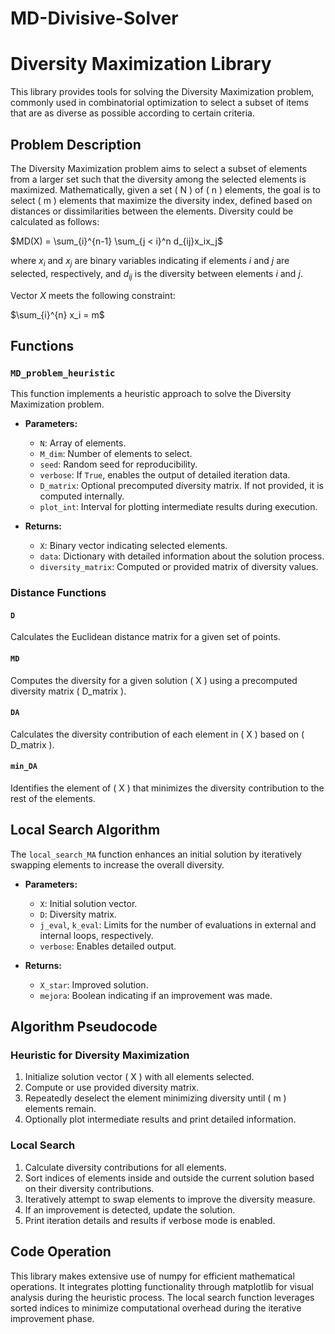 # MD-Divisive-Solver
# Diversity Maximization Library

This library provides tools for solving the Diversity Maximization problem, commonly used in combinatorial optimization to select a subset of items that are as diverse as possible according to certain criteria.

## Problem Description

The Diversity Maximization problem aims to select a subset of elements from a larger set such that the diversity among the selected elements is maximized. Mathematically, given a set \( N \) of \( n \) elements, the goal is to select \( m \) elements that maximize the diversity index, defined based on distances or dissimilarities between the elements.
Diversity could be calculated as follows:

$MD(X) = \sum_{i}^{n-1} \sum_{j < i}^n d_{ij}x_ix_j$


where $x_i$ and $x_j$ are binary variables indicating if elements $i$ and $j$ are selected, respectively, and $d_{ij}$ is the diversity between elements $i$ and $j$.

Vector $X$ meets the following constraint:

$\sum_{i}^{n} x_i = m$

## Functions

### `MD_problem_heuristic`

This function implements a heuristic approach to solve the Diversity Maximization problem.

- **Parameters:**
  - `N`: Array of elements.
  - `M_dim`: Number of elements to select.
  - `seed`: Random seed for reproducibility.
  - `verbose`: If `True`, enables the output of detailed iteration data.
  - `D_matrix`: Optional precomputed diversity matrix. If not provided, it is computed internally.
  - `plot_int`: Interval for plotting intermediate results during execution.

- **Returns:**
  - `X`: Binary vector indicating selected elements.
  - `data`: Dictionary with detailed information about the solution process.
  - `diversity_matrix`: Computed or provided matrix of diversity values.

### Distance Functions

#### `D`

Calculates the Euclidean distance matrix for a given set of points.

#### `MD`

Computes the diversity for a given solution \( X \) using a precomputed diversity matrix \( D_matrix \).

#### `DA`

Calculates the diversity contribution of each element in \( X \) based on \( D_matrix \).

#### `min_DA`

Identifies the element of \( X \) that minimizes the diversity contribution to the rest of the elements.

## Local Search Algorithm

The `local_search_MA` function enhances an initial solution by iteratively swapping elements to increase the overall diversity.

- **Parameters:**
  - `X`: Initial solution vector.
  - `D`: Diversity matrix.
  - `j_eval`, `k_eval`: Limits for the number of evaluations in external and internal loops, respectively.
  - `verbose`: Enables detailed output.

- **Returns:**
  - `X_star`: Improved solution.
  - `mejora`: Boolean indicating if an improvement was made.

## Algorithm Pseudocode

### Heuristic for Diversity Maximization

1. Initialize solution vector \( X \) with all elements selected.
2. Compute or use provided diversity matrix.
3. Repeatedly deselect the element minimizing diversity until \( m \) elements remain.
4. Optionally plot intermediate results and print detailed information.

### Local Search

1. Calculate diversity contributions for all elements.
2. Sort indices of elements inside and outside the current solution based on their diversity contributions.
3. Iteratively attempt to swap elements to improve the diversity measure.
4. If an improvement is detected, update the solution.
5. Print iteration details and results if verbose mode is enabled.

## Code Operation

This library makes extensive use of numpy for efficient mathematical operations. It integrates plotting functionality through matplotlib for visual analysis during the heuristic process. The local search function leverages sorted indices to minimize computational overhead during the iterative improvement phase.
